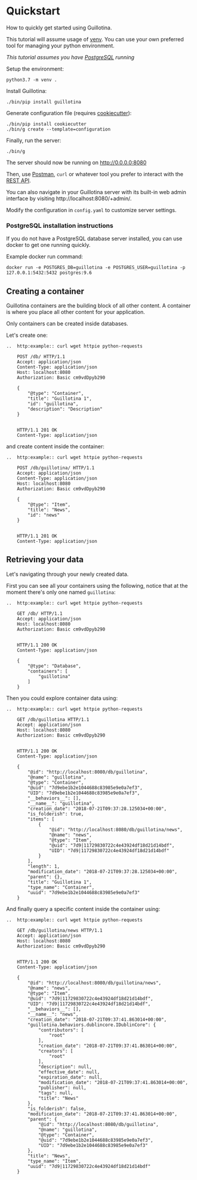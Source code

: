 # Quickstart

How to quickly get started using Guillotina.

This tutorial will assume usage of [venv](https://docs.python-guide.org/dev/virtualenvs/ "Link to docs about different venvs").
You can use your own preferred tool for managing your python environment.

*This tutorial assumes you have [PostgreSQL](https://www.postgresql.org/ "Link to PostgreSQL") running*

Setup the environment:

```
python3.7 -m venv .
```

Install Guillotina:

```
./bin/pip install guillotina
```

Generate configuration file (requires [cookiecutter](https://cookiecutter.readthedocs.io "Link to cookiecutter")):

```
./bin/pip install cookiecutter
./bin/g create --template=configuration
```

Finally, run the server:

```
./bin/g
```

The server should now be running on http://0.0.0.0:8080

Then, use [Postman](https://www.getpostman.com/ "Link to Postman"), `curl` or whatever tool you
prefer to interact with the [REST API](./rest/index.html).

You can also navigate in your Guillotina server with its built-in web admin interface by visiting http://localhost:8080/+admin/.

Modify the configuration in `config.yaml` to customize server settings.

### PostgreSQL installation instructions

If you do not have a PostgreSQL database server installed, you can use docker
to get one running quickly.

Example docker run command:

```shell
docker run -e POSTGRES_DB=guillotina -e POSTGRES_USER=guillotina -p 127.0.0.1:5432:5432 postgres:9.6
```

## Creating a container

Guillotina containers are the building block of all other content.
A container is where you place all other content for your application.

Only containers can be created inside databases.

Let's create one:

```eval_rst
..  http:example:: curl wget httpie python-requests

    POST /db/ HTTP/1.1
    Accept: application/json
    Content-Type: application/json
    Host: localhost:8080
    Authorization: Basic cm9vdDpyb290

    {
        "@type": "Container",
        "title": "Guillotina 1",
        "id": "guillotina",
        "description": "Description"
    }


    HTTP/1.1 201 OK
    Content-Type: application/json

```

and create content inside the container:

```eval_rst
..  http:example:: curl wget httpie python-requests

    POST /db/guillotina/ HTTP/1.1
    Accept: application/json
    Content-Type: application/json
    Host: localhost:8080
    Authorization: Basic cm9vdDpyb290

    {
        "@type": "Item",
        "title": "News",
        "id": "news"
    }


    HTTP/1.1 201 OK
    Content-Type: application/json

```

## Retrieving your data

Let's navigating through your newly created data.

First you can see all your containers using the following, notice that at the moment there's only one named `guillotina`:

```eval_rst
..  http:example:: curl wget httpie python-requests

    GET /db/ HTTP/1.1
    Accept: application/json
    Host: localhost:8080
    Authorization: Basic cm9vdDpyb290


    HTTP/1.1 200 OK
    Content-Type: application/json

    {
        "@type": "Database",
        "containers": [
            "guillotina"
        ]
    }

```

Then you could explore container data using:

```eval_rst
..  http:example:: curl wget httpie python-requests

    GET /db/guillotina HTTP/1.1
    Accept: application/json
    Host: localhost:8080
    Authorization: Basic cm9vdDpyb290


    HTTP/1.1 200 OK
    Content-Type: application/json

    {
        "@id": "http://localhost:8080/db/guillotina",
        "@name": "guillotina",
        "@type": "Container",
        "@uid": "7d9ebe1b2e1044688c83985e9e0a7ef3",
        "UID": "7d9ebe1b2e1044688c83985e9e0a7ef3",
        "__behaviors__": [],
        "__name__": "guillotina",
        "creation_date": "2018-07-21T09:37:28.125034+00:00",
        "is_folderish": true,
        "items": [
            {
                "@id": "http://localhost:8080/db/guillotina/news",
                "@name": "news",
                "@type": "Item",
                "@uid": "7d9|11729830722c4e43924df18d21d14bdf",
                "UID": "7d9|11729830722c4e43924df18d21d14bdf"
            }
        ],
        "length": 1,
        "modification_date": "2018-07-21T09:37:28.125034+00:00",
        "parent": {},
        "title": "Guillotina 1",
        "type_name": "Container",
        "uuid": "7d9ebe1b2e1044688c83985e9e0a7ef3"
    }

```

And finally query a specific content inside the container using:

```eval_rst
..  http:example:: curl wget httpie python-requests

    GET /db/guillotina/news HTTP/1.1
    Accept: application/json
    Host: localhost:8080
    Authorization: Basic cm9vdDpyb290


    HTTP/1.1 200 OK
    Content-Type: application/json

    {
        "@id": "http://localhost:8080/db/guillotina/news",
        "@name": "news",
        "@type": "Item",
        "@uid": "7d9|11729830722c4e43924df18d21d14bdf",
        "UID": "7d9|11729830722c4e43924df18d21d14bdf",
        "__behaviors__": [],
        "__name__": "news",
        "creation_date": "2018-07-21T09:37:41.863014+00:00",
        "guillotina.behaviors.dublincore.IDublinCore": {
            "contributors": [
                "root"
            ],
            "creation_date": "2018-07-21T09:37:41.863014+00:00",
            "creators": [
                "root"
            ],
            "description": null,
            "effective_date": null,
            "expiration_date": null,
            "modification_date": "2018-07-21T09:37:41.863014+00:00",
            "publisher": null,
            "tags": null,
            "title": "News"
        },
        "is_folderish": false,
        "modification_date": "2018-07-21T09:37:41.863014+00:00",
        "parent": {
            "@id": "http://localhost:8080/db/guillotina",
            "@name": "guillotina",
            "@type": "Container",
            "@uid": "7d9ebe1b2e1044688c83985e9e0a7ef3",
            "UID": "7d9ebe1b2e1044688c83985e9e0a7ef3"
        },
        "title": "News",
        "type_name": "Item",
        "uuid": "7d9|11729830722c4e43924df18d21d14bdf"
    }

```
